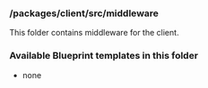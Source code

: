### /packages/client/src/middleware

This folder contains middleware for the client.

### Available Blueprint templates in this folder

- none
